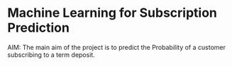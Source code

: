 # Machine Learning for Subscription Prediction

AIM:
The main aim of the project is to predict the Probability of a customer subscribing to a term deposit.
